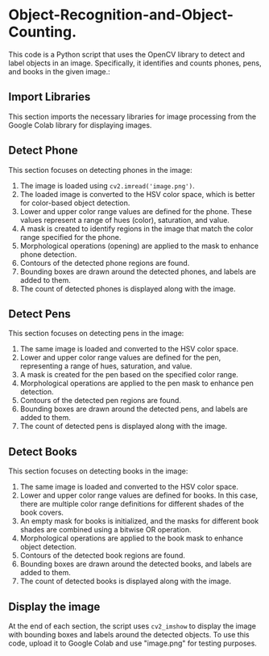 # Object-Recognition-and-Object-Counting.

This code is a Python script that uses the OpenCV library to detect and label objects in an image. Specifically, it identifies and counts phones, pens, and books in the given image.:

## Import Libraries

This section imports the necessary libraries for image processing from the Google Colab library for displaying images.

## Detect Phone

This section focuses on detecting phones in the image:

1. The image is loaded using `cv2.imread('image.png')`.
2. The loaded image is converted to the HSV color space, which is better for color-based object detection.
3. Lower and upper color range values are defined for the phone. These values represent a range of hues (color), saturation, and value.
4. A mask is created to identify regions in the image that match the color range specified for the phone.
5. Morphological operations (opening) are applied to the mask to enhance phone detection.
6. Contours of the detected phone regions are found.
7. Bounding boxes are drawn around the detected phones, and labels are added to them.
8. The count of detected phones is displayed along with the image.

## Detect Pens

This section focuses on detecting pens in the image:

1. The same image is loaded and converted to the HSV color space.
2. Lower and upper color range values are defined for the pen, representing a range of hues, saturation, and value.
3. A mask is created for the pen based on the specified color range.
4. Morphological operations are applied to the pen mask to enhance pen detection.
5. Contours of the detected pen regions are found.
6. Bounding boxes are drawn around the detected pens, and labels are added to them.
7. The count of detected pens is displayed along with the image.

## Detect Books

This section focuses on detecting books in the image:

1. The same image is loaded and converted to the HSV color space.
2. Lower and upper color range values are defined for books. In this case, there are multiple color range definitions for different shades of the book covers.
3. An empty mask for books is initialized, and the masks for different book shades are combined using a bitwise OR operation.
4. Morphological operations are applied to the book mask to enhance object detection.
5. Contours of the detected book regions are found.
6. Bounding boxes are drawn around the detected books, and labels are added to them.
7. The count of detected books is displayed along with the image.

## Display the image

At the end of each section, the script uses `cv2_imshow` to display the image with bounding boxes and labels around the detected objects.
To use this code, upload it to Google Colab and use "image.png" for testing purposes.
